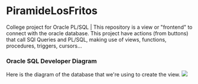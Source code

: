 # PiramideLosFritos
College project for Oracle PL/SQL | This repository is a view or "frontend" to connect with the oracle database. This project have actions (from buttons) that call SQl Queries and PL/SQL, making use of views, functions, procedures, triggers, cursors... 

### Oracle SQL Developer Diagram
Here is the diagram of the database that we're using to create the view.
![](https://i.imgur.com/viFyfFl.png)
